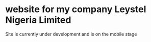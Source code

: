 # website for my company Leystel Nigeria Limited

 Site is currently under development and is on the mobile stage